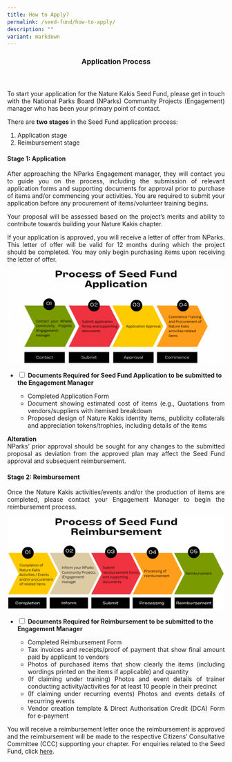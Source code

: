 ```yaml
---
title: How to Apply?
permalink: /seed-fund/how-to-apply/
description: ""
variant: markdown
---
```

<style>
a[target="_blank"]:after {
	content:none;
	margin: 0 3px 0 5px;
	}

details {
	cursor: pointer;
	}

details > summary {
	text-indent:-22px;
	margin-left:22px;
	}

details > ul li {
	margin-left: 22px;
	}
</style>

<header>
	<h3>Application Process</h3>
</header>


<p align="justify">To start your application for the Nature Kakis Seed Fund, please get in touch with the National Parks Board (NParks) Community Projects (Engagement) manager who has been your primary point of contact.</p>
<p align="justify">There are <b>two stages</b> in the Seed Fund application process:</p>
<ol>
	<li>Application stage</li>
	<li>Reimbursement stage</li>
</ol>

<h4>Stage 1: Application</h4>
<p align="justify">After approaching the NParks Engagement manager, they will contact you to guide you on the process, including the submission of relevant application forms and supporting documents for approval prior to purchase of items and/or commencing your activities. You are required to submit your application before any procurement of items/volunteer training begins.</p>
<p align="justify">Your proposal will be assessed based on the project’s merits and ability to contribute towards building your Nature Kakis chapter.</p>
<p align="justify">If your application is approved, you will receive a letter of offer from NParks. This letter of offer will be valid for 12 months during which the project should be completed. You may only begin purchasing items upon receiving the letter of offer.</p>

<img src="/images/Seed%20Fund/seed%20fund%201.png"><br>

<ul class="jekyllcodex_accordion">
	<li><input type="checkbox" id="accordion1">
		<label for="accordion1"><strong>Documents Required for Seed Fund Application to be submitted to the Engagement Manager</strong></label><div>
			<ul align="justify">
				<li>Completed Application Form</li>
				<li>Document showing estimated cost of items (e.g., Quotations from vendors/suppliers with itemised breakdown</li>
				<li>Proposed design of Nature Kakis identity items, publicity collaterals and appreciation tokens/trophies, including details of the items</li>
			</ul>
	</div></li>
</ul>

<p align="justify"><b>Alteration</b><br>NParks’ prior approval should be sought for any changes to the submitted proposal as deviation from the approved plan may affect the Seed Fund approval and subsequent reimbursement.</p>
	
<h4>Stage 2: Reimbursement</h4>
<p align="justify">Once the Nature Kakis activities/events and/or the production of items are completed, please contact your Engagement Manager to begin the reimbursement process.</p>

<img src="/images/Seed%20Fund/seed%20fund%205.PNG"><br>

<ul class="jekyllcodex_accordion">
	<li><input type="checkbox" id="accordion2">
		<label for="accordion2"><strong>Documents Required for Reimbursement to be submitted to the Engagement Manager</strong></label><div>
			<ul align="justify">
				<li>Completed Reimbursement Form</li>
				<li>Tax invoices and receipts/proof of payment that show final amount paid by applicant to vendors</li>
				<li>Photos of purchased items that show clearly the items (including wordings printed on the items if applicable) and quantity</li>
				<li>(If claiming under training) Photos and event details of trainer conducting activity/activities for at least 10 people in their precinct</li>
				<li>(If claiming under recurring events) Photos and events details of recurring events</li>
				<li>Vendor creation template &amp; Direct Authorisation Credit (DCA) Form for e-payment</li>
			</ul>
	</div></li>
</ul>

<p align="justify">You will receive a reimbursement letter once the reimbursement is approved and the reimbursement will be made to the respective Citizens’ Consultative Committee (CCC) supporting your chapter. For enquiries related to the Seed Fund, click <a rel="noopener noreferrer" target="_blank" href="https://go.gov.sg/nk-formsg-enquiries">here</a>.</p>